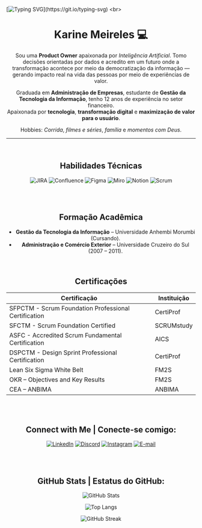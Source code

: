 
  [![Typing SVG](https://readme-typing-svg.herokuapp.com?font=Fira+Code&pause=1000&color=F74C92&width=435&lines=Welcome+to+my+GitHub!;Bem+vindo+ao+meu+GitHub!)](https://git.io/typing-svg) 
  <br>
<h1 align="center"style="color=#E94D5F">Karine Meireles 💻</h1>

<div align="center">
  
Sou uma **Product Owner** apaixonada por *Inteligência Artificial*. 
Tomo decisões orientadas por dados e acredito em um futuro onde a transformação acontece por meio da democratização da informação — gerando impacto real na vida das pessoas por meio de experiências de valor.

Graduada em **Administração de Empresas**, estudante de **Gestão da Tecnologia da Informação**, tenho 12 anos de experiência no setor financeiro.  
Apaixonada por **tecnologia**, **transformação digital** e **maximização de valor para o usuário**.  

Hobbies: *Corrida*, *filmes e séries*, *família* e *momentos com Deus*.  

</div>





  -----------------------------------------


  
  <BR>
    
  <div align="center">
    
  ## Habilidades Técnicas 
<div align="center">

![JIRA](https://img.shields.io/badge/-JIRA-0052CC?style=for-the-badge&logo=jira&logoColor=white)
![Confluence](https://img.shields.io/badge/-Confluence-172B4D?style=for-the-badge&logo=confluence&logoColor=white)
![Figma](https://img.shields.io/badge/-Figma-F24E1E?style=for-the-badge&logo=figma&logoColor=white)
![Miro](https://img.shields.io/badge/-Miro-050038?style=for-the-badge&logo=miro&logoColor=white)
![Notion](https://img.shields.io/badge/-Notion-000000?style=for-the-badge&logo=notion&logoColor=white)
![Scrum](https://img.shields.io/badge/-Scrum-6DB33F?style=for-the-badge&logo=scrumalliance&logoColor=white)

</div>



<br>
<br>


  <div align="center">

## Formação Acadêmica
- **Gestão da Tecnologia da Informação** – Universidade Anhembi Morumbi (Cursando).  
- **Administração e Comércio Exterior** – Universidade Cruzeiro do Sul (2007 – 2011).  



<BR>

## Certificações
| Certificação                             | Instituição   |
|-------------------------------------------|---------------|
| SFPCTM - Scrum Foundation Professional Certification | CertiProf     |
| SFCTM - Scrum Foundation Certified        | SCRUMstudy    |
| ASFC - Accredited Scrum Fundamental Certification | AICS          |
| DSPCTM - Design Sprint Professional Certification | CertiProf     |
| Lean Six Sigma White Belt                 | FM2S          |
| OKR – Objectives and Key Results          | FM2S          |
| CEA – ANBIMA                              | ANBIMA        |
<br>
<br>
  <h2 align="center"> Connect with Me | Conecte-se comigo:</h2>
  
    
<div align="center">
  
[![LinkedIn](https://img.shields.io/badge/LinkedIn-0077B5?style=for-the-badge&logo=linkedin&logoColor=white)](https://www.linkedin.com/in/karinelameireles)
[![Discord](https://img.shields.io/badge/Discord-7289DA?style=for-the-badge&logo=discord&logoColor=white)](https://discord.com/channels/@karine.meireles/)
[![Instagram](https://img.shields.io/badge/-Instagram-%23E4405F?style=for-the-badge&logo=instagram&logoColor=white)](https://www.instagram.com/ka.mmeireles/)
[![E-mail](https://img.shields.io/badge/-Email-000?style=for-the-badge&logo=microsoft-outlook&logoColor=White)](mailto:karinelameireles@hotmail.com)



</div>

<br>
<br>



 <h2 align="center"> GitHub Stats | Estatus do GitHub:</h2>
<div align="center">
  
![GitHub Stats](https://github-readme-stats.vercel.app/api?username=karinemeireles&theme=transparent&bg_color=000&border_color=30A3DC&show_icons=true&icon_color=30A3DC&title_color=E94D5F&text_color=FFF)

![Top Langs](https://github-readme-stats-git-masterrstaa-rickstaa.vercel.app/api/top-langs/?username=karinemeireles&layout=compact&bg_color=000&border_color=30A3DC&title_color=E94D5F&text_color=FFF)

![GitHub Streak](https://github-readme-streak-stats.herokuapp.com/?user=karinemeireles&theme=radical&fire=E94D5F&ring=E94D5F)

</div>

 
 
